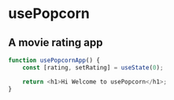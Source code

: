 # usePopcorn

## A movie rating app

```javascript
function usePopcornApp() {
	const [rating, setRating] = useState(0);

	return <h1>Hi Welcome to usePopcorn</h1>;
}
```
